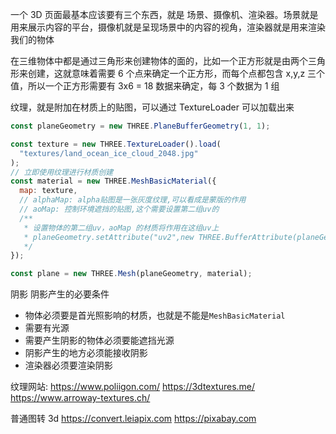一个 3D 页面最基本应该要有三个东西，就是 场景、摄像机、渲染器。场景就是用来展示内容的平台，摄像机就是呈现场景中的内容的视角，渲染器就是用来渲染我们的物体

在三维物体中都是通过三角形来创建物体的面的，比如一个正方形就是由两个三角形来创建，这就意味着需要 6 个点来确定一个正方形，而每个点都包含 x,y,z 三个值，所以一个正方形需要有 3x6 = 18 数据来确定，每 3 个数据为 1 组

纹理，就是附加在材质上的贴图，可以通过 TextureLoader 可以加载出来

```js
const planeGeometry = new THREE.PlaneBufferGeometry(1, 1);

const texture = new THREE.TextureLoader().load(
  "textures/land_ocean_ice_cloud_2048.jpg"
);
// 立即使用纹理进行材质创建
const material = new THREE.MeshBasicMaterial({
  map: texture,
  // alphaMap: alpha贴图是一张灰度纹理,可以看成是蒙版的作用
  // aoMap: 控制环境遮挡的贴图,这个需要设置第二组uv的
  /**
   * 设置物体的第二组uv，aoMap 的材质将作用在这组uv上
   * planeGeometry.setAttribute("uv2",new THREE.BufferAttribute(planeGeometry.attributes.uv.array,2))
   */
});

const plane = new THREE.Mesh(planeGeometry, material);
```

阴影
阴影产生的必要条件

- 物体必须要是首光照影响的材质，也就是不能是`MeshBasicMaterial`
- 需要有光源
- 需要产生阴影的物体必须要能遮挡光源
- 阴影产生的地方必须能接收阴影
- 渲染器必须要渲染阴影

纹理网站:
https://www.poliigon.com/
https://3dtextures.me/
https://www.arroway-textures.ch/

普通图转 3d
https://convert.leiapix.com
https://pixabay.com
